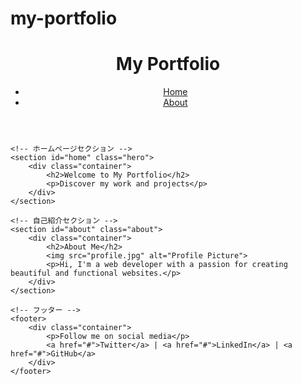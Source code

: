 # my-portfolio
<!DOCTYPE html>
<html lang="ja">
<head>
    <meta charset="UTF-8">
    <meta name="viewport" content="width=device-width, initial-scale=1.0">
    <title>My Portfolio</title>
    <link rel="stylesheet" href="styles.css">
</head>
<body>
    <!-- ヘッダー -->
    <header>
        <div class="container">
            <div class="logo">
                <h1>My Portfolio</h1>
            </div>
            <nav>
                <ul>
                    <li><a href="#home">Home</a></li>
                    <li><a href="#about">About</a></li>
                </ul>
            </nav>
        </div>
    </header>

    <!-- ホームページセクション -->
    <section id="home" class="hero">
        <div class="container">
            <h2>Welcome to My Portfolio</h2>
            <p>Discover my work and projects</p>
        </div>
    </section>

    <!-- 自己紹介セクション -->
    <section id="about" class="about">
        <div class="container">
            <h2>About Me</h2>
            <img src="profile.jpg" alt="Profile Picture">
            <p>Hi, I'm a web developer with a passion for creating beautiful and functional websites.</p>
        </div>
    </section>

    <!-- フッター -->
    <footer>
        <div class="container">
            <p>Follow me on social media</p>
            <a href="#">Twitter</a> | <a href="#">LinkedIn</a> | <a href="#">GitHub</a>
        </div>
    </footer>
</body>
</html>

